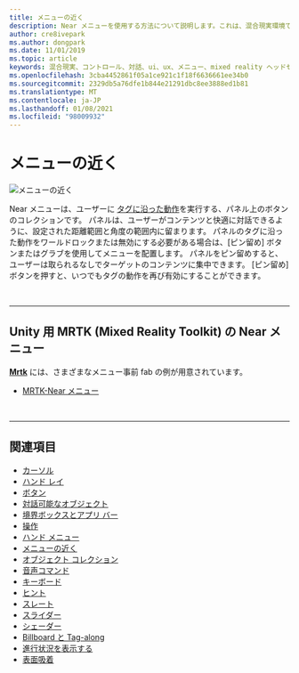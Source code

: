 ```yaml
---
title: メニューの近く
description: Near メニューを使用する方法について説明します。これは、混合現実環境でタグに沿った動作を行うパネル上のボタンのコレクションです。
author: cre8ivepark
ms.author: dongpark
ms.date: 11/01/2019
ms.topic: article
keywords: 混合現実、コントロール、対話、ui、ux、メニュー、mixed reality ヘッドセット、windows mixed reality ヘッドセット、仮想現実ヘッドセット、HoloLens、MRTK、Mixed Reality Toolkit
ms.openlocfilehash: 3cba4452861f05a1ce921c1f18f6636661ee34b0
ms.sourcegitcommit: 2329db5a76dfe1b844e21291dbc8ee3888ed1b81
ms.translationtype: MT
ms.contentlocale: ja-JP
ms.lasthandoff: 01/08/2021
ms.locfileid: "98009932"
---
```

# <a name="near-menu"></a>メニューの近く

![メニューの近く](images/UX_Hero_NearMenu.jpg)

Near メニューは、ユーザーに [タグに沿った動作](billboarding-and-tag-along.md#what-is-a-tag-along)を実行する、パネル上のボタンのコレクションです。 パネルは、ユーザーがコンテンツと快適に対話できるように、設定された距離範囲と角度の範囲内に留まります。 パネルのタグに沿った動作をワールドロックまたは無効にする必要がある場合は、[ピン留め] ボタンまたはグラブを使用してメニューを配置します。 パネルをピン留めすると、ユーザーは取られるなしでターゲットのコンテンツに集中できます。 [ピン留め] ボタンを押すと、いつでもタグの動作を再び有効にすることができます。

<br>

---

## <a name="near-menu-in-mrtk-mixed-reality-toolkit-for-unity"></a>Unity 用 MRTK (Mixed Reality Toolkit) の Near メニュー
**[Mrtk](https://github.com/Microsoft/MixedRealityToolkit-Unity)** には、さまざまなメニュー事前 fab の例が用意されています。

* [MRTK-Near メニュー](https://microsoft.github.io/MixedRealityToolkit-Unity/Documentation/README_NearMenu.html)

<br>

---

## <a name="see-also"></a>関連項目

* [カーソル](cursors.md)
* [ハンド レイ](point-and-commit.md)
* [ボタン](button.md)
* [対話可能なオブジェクト](interactable-object.md)
* [境界ボックスとアプリ バー](app-bar-and-bounding-box.md)
* [操作](direct-manipulation.md)
* [ハンド メニュー](hand-menu.md)
* [メニューの近く](near-menu.md)
* [オブジェクト コレクション](object-collection.md)
* [音声コマンド](voice-input.md)
* [キーボード](keyboard.md)
* [ヒント](tooltip.md)
* [スレート](slate.md)
* [スライダー](slider.md)
* [シェーダー](shader.md)
* [Billboard と Tag-along](billboarding-and-tag-along.md)
* [進行状況を表示する](progress.md)
* [表面吸着](surface-magnetism.md)
